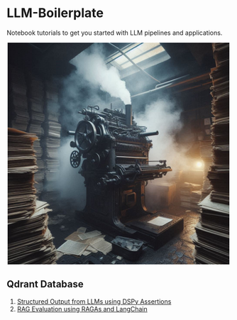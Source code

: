 # LLM-Boilerplate
Notebook tutorials to get you started with LLM pipelines and applications.

<p align="center">
  <img src="images\_522a1164-c8c4-4e18-8c77-b25f14d6d718.jpg" width=500>
</p>

## Qdrant Database
1. [Structured Output from LLMs using DSPy Assertions](https://github.com/Ashish-Abraham/LLM-Boilerplate/blob/main/Qdrant/Qdrant_DsPy_Superteams.ipynb)
2. [RAG Evaluation using RAGAs and LangChain](https://github.com/Ashish-Abraham/LLM-Boilerplate/blob/main/Qdrant/qdrant_ragas_langchain.ipynb)
